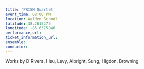 ```yaml
---
title: 'PRISM Quartet'
event_time: 08:00 PM
location: Walden School
latitude: 38.2615275
longitude: -85.6375846
performance_url:
ticket_information_url:
ensemble:
conductor:
---
```

Works by D'Rivera, Hsu, Levy, Albright, Sung, Higdon, Browning